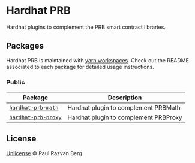 # Hardhat PRB

Hardhat plugins to complement the PRB smart contract libraries.

## Packages

Hardhat PRB is maintained with [yarn workspaces](https://yarnpkg.com/features/workspaces). Check out the README
associated to each package for detailed usage instructions.

### Public

| Package                                | Description                           |
| -------------------------------------- | ------------------------------------- |
| [`hardhat-prb-math`](/packages/math)   | Hardhat plugin to complement PRBMath  |
| [`hardhat-prb-proxy`](/packages/proxy) | Hardhat plugin to complement PRBProxy |

## License

[Unlicense](./LICENSE.md) © Paul Razvan Berg

<!-- Links -->

[1]: https://github.com/hifi-finance/prb-math
